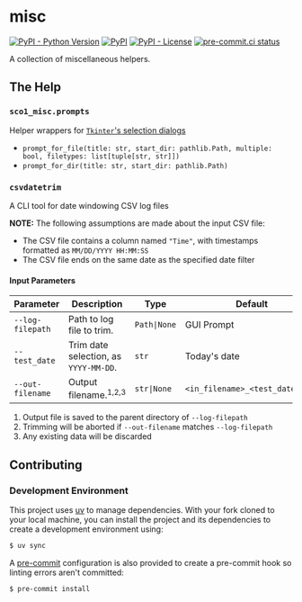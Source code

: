 # misc
[![PyPI - Python Version](https://img.shields.io/pypi/pyversions/sco1-misc/0.1.1?logo=python&logoColor=FFD43B)](https://pypi.org/project/sco1-misc/)
[![PyPI](https://img.shields.io/pypi/v/sco1-misc)](https://pypi.org/project/sco1-misc/?logo=Python&logoColor=FFD43B)
[![PyPI - License](https://img.shields.io/pypi/l/sco1-misc?color=magenta)](https://github.com/sco1/sco1-misc/blob/main/LICENSE)
[![pre-commit.ci status](https://results.pre-commit.ci/badge/github/sco1/sco1-misc/main.svg)](https://results.pre-commit.ci/latest/github/sco1/misc/main)

A collection of miscellaneous helpers.

## The Help
### `sco1_misc.prompts`
Helper wrappers for [`Tkinter`'s selection dialogs](https://docs.python.org/3/library/dialog.html)

  * `prompt_for_file(title: str, start_dir: pathlib.Path, multiple: bool, filetypes: list[tuple[str, str]])`
  * `prompt_for_dir(title: str, start_dir: pathlib.Path)`

### `csvdatetrim`
A CLI tool for date windowing CSV log files

**NOTE:** The following assumptions are made about the input CSV file:
  * The CSV file contains a column named `"Time"`, with timestamps formatted as `MM/DD/YYYY HH:MM:SS`
  * The CSV file ends on the same date as the specified date filter

#### Input Parameters
| Parameter        | Description                           | Type         | Default                         |
|------------------|---------------------------------------|--------------|---------------------------------|
| `--log-filepath` | Path to log file to trim.             | `Path\|None` | GUI Prompt                      |
| `--test_date`    | Trim date selection, as `YYYY-MM-DD`. | `str`        | Today's date                    |
| `--out-filename` | Output filename.<sup>1,2,3</sup>      | `str\|None`  | `<in_filename>_<test_date>.csv` |

1. Output file is saved to the parent directory of `--log-filepath`
2. Trimming will be aborted if `--out-filename` matches `--log-filepath`
3. Any existing data will be discarded

## Contributing
### Development Environment
This project uses [uv](https://docs.astral.sh/uv/) to manage dependencies. With your fork cloned to your local machine, you can install the project and its dependencies to create a development environment using:

```bash
$ uv sync
```

A [pre-commit](https://pre-commit.com) configuration is also provided to create a pre-commit hook so linting errors aren't committed:

```bash
$ pre-commit install
```
